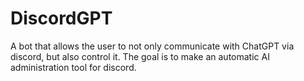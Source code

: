 # DiscordGPT
A bot that allows the user to not only communicate with ChatGPT via discord, but also control it. The goal is to make an automatic AI administration tool for discord.
